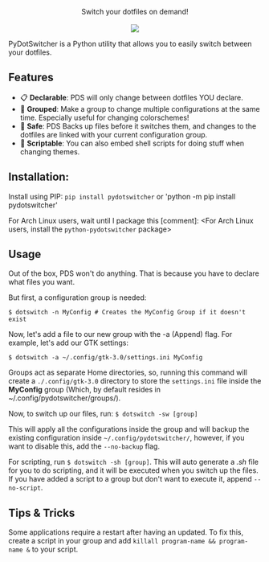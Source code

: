 <p align="center">
Switch your dotfiles on demand!
<br><br>
<a href="./LICENSE.md"><img src="https://img.shields.io/badge/license-MIT-cba6f7.svg"></a>
</p>
PyDotSwitcher is a Python utility that allows you to easily switch between your dotfiles.

## Features

- 📋 **Declarable**: PDS will only change between dotfiles YOU declare.
- 📁 **Grouped**: Make a group to change multiple configurations at the same time. Especially useful for changing colorschemes!
- 🛟 **Safe**: PDS Backs up files before it switches them, and changes to the dotfiles are linked with your current configuration group.
- 📜 **Scriptable**: You can also embed shell scripts for doing stuff when changing themes.

## Installation:

Install using PIP:
`pip install pydotswitcher` or 'python -m pip install pydotswitcher'

For Arch Linux users, wait until I package this
[comment]: <For Arch Linux users, install the `python-pydotswitcher` package>

## Usage

Out of the box, PDS won't do anything. That is because you have to declare what files you want.

But first, a configuration group is needed:

`$ dotswitch -n MyConfig # Creates the MyConfig Group if it doesn't exist`

Now, let's add a file to our new group with the -a (Append) flag. For example, let's add our GTK settings:

`$ dotswitch -a ~/.config/gtk-3.0/settings.ini MyConfig`

Groups act as separate Home directories, so, running this command will create a `./.config/gtk-3.0` directory to store the `settings.ini` file inside the **MyConfig** group (Which, by default resides in ~/.config/pydotswitcher/groups/).

Now, to switch up our files, run:
`$ dotswitch -sw [group]`

This will apply all the configurations inside the group and will backup the existing configuration inside `~/.config/pydotswitcher/`, however, if you want to disable this, add the `--no-backup` flag.

For scripting, run `$ dotswitch -sh [group]`. This will auto generate a _.sh_ file for you to do scripting, and it will be executed when you switch up the files. If you have added a script to a group but don't want to execute it, append `--no-script`.

## Tips & Tricks

Some applications require a restart after having an updated. To fix this, create a script in your group and add `killall program-name && program-name &` to your script.
